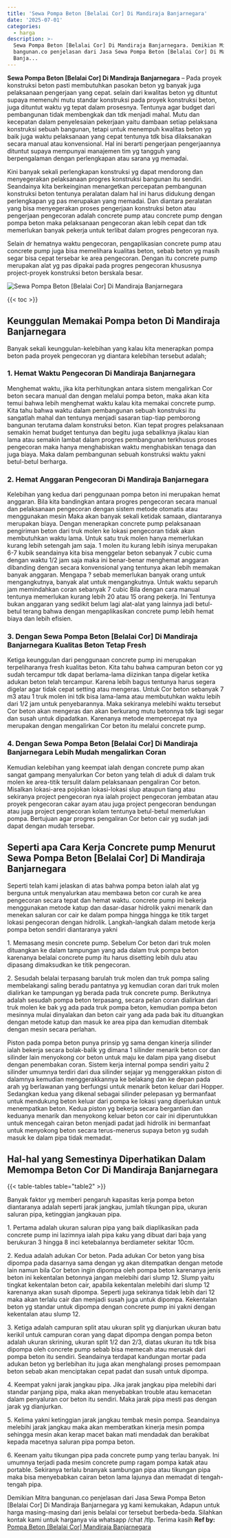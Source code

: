 ```yaml
---
title: 'Sewa Pompa Beton [Belalai Cor] Di Mandiraja Banjarnegara'
date: '2025-07-01'
categories:
  - harga
description: >-
  Sewa Pompa Beton [Belalai Cor] Di Mandiraja Banjarnegara. Demikian Mitra
  bangunan.co penjelasan dari Jasa Sewa Pompa Beton [Belalai Cor] Di Mandiraja
  Banja...
---
```


**Sewa Pompa Beton \[Belalai Cor\] Di Mandiraja Banjarnegara** – Pada proyek konstruksi beton pasti membutuhkan pasokan beton yg banyak juga pelaksanaan pengerjaan yang cepat. selain dari kwalitas beton yg dituntut supaya memenuhi mutu standar konstruksi pada proyek konstruksi beton, juga dituntut waktu yg tepat dalam prosesnya. Tentunya agar budget dari pembangunan tidak membengkak dan tdk menjadi mahal. Mutu dan kecepatan dalam penyelesaian pekerjaan yaitu dambaan setiap pelaksana konstruksi sebuah bangunan, tetapi untuk menempuh kwalitas beton yg baik juga waktu pelaksanaan yang cepat tentunya tdk bisa dilaksanakan secara manual atau konvensional. Hal ini berarti pengerjaan pengerjaannya dituntut supaya mempunyai manajemen tim yg tangguh yang berpengalaman dengan perlengkapan atau sarana yg memadai.

Kini banyak sekali perlengkapan konstruksi yg dapat mendorong dan menyegerakan pelaksanaan progres konstruksi bangunan itu sendiri. Seandainya kita berkeinginan menargetkan percepatan pembangunan konstruksi beton tentunya peralatan dalam hal ini harus didukung dengan perlengkapan yg pas merupakan yang memadai. Dan diantara peralatan yang bisa menyegerakan proses pengerjaan konstruksi beton atau pengerjaan pengecoran adalah concrete pump atau concrete pump dengan pompa beton maka pelaksanaan pengecoran akan lebih cepat dan tdk memerlukan banyak pekerja untuk terlibat dalam progres pengecoran nya.

Selain dr hematnya waktu pengecoran, pengaplikasian concrete pump atau concrete pump juga bisa memelihara kualitas beton, sebab beton yg masih segar bisa cepat tersebar ke area pengecoran. Dengan itu concrete pump merupakan alat yg pas dipakai pada progres pengecoran khususnya project-proyek konstruksi beton berskala besar.

![Sewa Pompa Beton [Belalai Cor] Di Mandiraja Banjarnegara](/images/sewa-concrete-pump-15.png)

{{< toc >}}

## Keunggulan Memakai Pompa beton Di Mandiraja Banjarnegara

Banyak sekali keunggulan-kelebihan yang kalau kita menerapkan pompa beton pada proyek pengecoran yg diantara kelebihan tersebut adalah;

### 1\. Hemat Waktu Pengecoran Di Mandiraja Banjarnegara

Menghemat waktu, jika kita perhitungkan antara sistem mengalirkan Cor beton secara manual dan dengan melalui pompa beton, maka akan kita temui bahwa lebih menghemat waktu kalau kita memakai concrete pump. Kita tahu bahwa waktu dalam pembangunan sebuah konstruksi itu sangatlah mahal dan tentunya menjadi sasaran tiap-tiap pemborong bangunan terutama dalam konstruksi beton. Kian tepat progres pelaksanaan semakin hemat budget tentunya dan begitu juga sebaliknya jikalau kian lama atau semakin lambat dalam progres pembangunan terkhusus proses pengecoran maka hanya menghabiskan waktu menghabiskan tenaga dan juga biaya. Maka dalam pembangunan sebuah konstruksi waktu yakni betul-betul berharga.

### 2\. Hemat Anggaran Pengecoran Di Mandiraja Banjarnegara

Kelebihan yang kedua dari penggunaan pompa beton ini merupakan hemat anggaran. Bila kita bandingkan antara progres pengecoran secara manual dan pelaksanaan pengecoran dengan sistem metode otomatis atau menggunakan mesin Maka akan banyak sekali ketidak samaan, diantaranya merupakan biaya. Dengan menerapkan concrete pump pelaksanaan pengiriman beton dari truk molen ke lokasi pengecoran tidak akan membutuhkan waktu lama. Untuk satu truk molen hanya memerlukan kurang lebih setengah jam saja. 1 molen itu kurang lebih isinya merupakan 6-7 kubik seandainya kita bisa menggelar beton sebanyak 7 cubic cuma dengan waktu 1/2 jam saja maka ini benar-benar menghemat anggaran dibanding dengan secara konvensional yang tentunya akan lebih memakan banyak anggaran. Mengapa ? sebab memerlukan banyak orang untuk mengangkutnya, banyak alat untuk mengangkutnya. Untuk waktu separuh jam memindahkan coran sebanyak 7 cubic Bila dengan cara manual tentunya memerlukan kurang lebih 20 atau 15 orang pekerja. Ini Tentunya bukan anggaran yang sedikit belum lagi alat-alat yang lainnya jadi betul-betul terang bahwa dengan mengaplikasikan concrete pump lebih hemat biaya dan lebih efisien.

### 3\. Dengan Sewa Pompa Beton \[Belalai Cor\] Di Mandiraja Banjarnegara Kualitas Beton Tetap Fresh

Ketiga keunggulan dari penggunaan concrete pump ini merupakan terpeliharanya fresh kualitas beton. Kita tahu bahwa campuran beton cor yg sudah tercampur tdk dapat berlama-lama diizinkan tanpa digelar ketika adukan beton telah tercampur. Karena lebih bagus tentunya harus segera digelar agar tidak cepat setting atau mengeras. Untuk Cor beton sebanyak 7 m3 atau 1 truk molen ini tdk bisa lama-lama atau membutuhkan waktu lebih dari 1/2 jam untuk penyebarannya. Maka sekiranya melebihi waktu tersebut Cor beton akan mengeras dan akan berkurang mutu betonnya tdk lagi segar dan susah untuk dipadatkan. Karenanya metode mempercepat nya merupakan dengan mengalirkan Cor beton itu melalui concrete pump.

### 4\. Dengan Sewa Pompa Beton \[Belalai Cor\] Di Mandiraja Banjarnegara Lebih Mudah mengalirkan Coran

Kemudian kelebihan yang keempat ialah dengan concrete pump akan sangat gampang menyalurkan Cor beton yang telah di aduk di dalam truk molen ke area-titik tersulit dalam pelaksanaan pengaliran Cor beton. Misalkan lokasi-area pojokan lokasi-lokasi slup ataupun tiang atau sekiranya project pengecoran nya ialah project pengecoran jembatan atau proyek pengecoran cakar ayam atau juga project pengecoran bendungan atau juga project pengecoran kolam tentunya betul-betul memerlukan pompa. Bertujuan agar progres pengaliran Cor beton cair yg sudah jadi dapat dengan mudah tersebar.

## Seperti apa Cara Kerja Concrete pump Menurut Sewa Pompa Beton \[Belalai Cor\] Di Mandiraja Banjarnegara

Seperti telah kami jelaskan di atas bahwa pompa beton ialah alat yg berguna untuk menyalurkan atau membawa beton cor curah ke area pengecoran secara tepat dan hemat waktu. concrete pump ini bekerja menggunakan metode katup dan dasar-dasar hidrolik yakni menarik dan menekan saluran cor cair ke dalam pompa hingga hingga ke titik target lokasi pengecoran dengan hidrolik. Langkah-langkah dalam metode kerja pompa beton sendiri diantaranya yakni

1\. Memasang mesin concrete pump. Sebelum Cor beton dari truk molen dituangkan ke dalam tampungan yang ada dalam truk pompa beton karenanya belalai concrete pump itu harus disetting lebih dulu atau dipasang dimaksudkan ke titik pengecoran.

2\. Sesudah belalai terpasang barulah truk molen dan truk pompa saling membelakangi saling beradu pantatnya yg kemudian coran dari truk molen dialirkan ke tampungan yg berada pada truk concrete pump. Berikutnya adalah sesudah pompa beton terpasang, secara pelan coran dialirkan dari truk molen ke bak yg ada pada truk pompa beton, kemudian pompa beton mesinnya mulai dinyalakan dan beton cair yang ada pada bak itu dituangkan dengan metode katup dan masuk ke area pipa dan kemudian ditembak dengan mesin secara perlahan.

Piston pada pompa beton punya prinsip yg sama dengan kinerja silinder ialah bekerja secara bolak-balik yg dimana 1 silinder menarik beton cor dan silinder lain menyokong cor beton untuk maju ke dalam pipa yang disebut dengan penembakan coran. Sistem kerja internal pompa sendiri yaitu 2 silinder umumnya terdiri dari dua silinder sejajar yg menggerakkan piston di dalamnya kemudian menggerakkannya ke belakang dan ke depan pada arah yg berlawanan yang berfungsi untuk menarik beton keluar dari Hopper. Sedangkan kedua yang dikenal sebagai silinder pelepasan yg bermanfaat untuk mendukung beton keluar dari pompa ke lokasi yang diperlukan untuk menempatkan beton. Kedua piston yg bekerja secara bergantian dan keduanya menarik dan menyokong keluar beton cor cair ini diperuntukkan untuk mencegah cairan beton menjadi padat jadi hidrolik ini bermanfaat untuk menyokong beton secara terus-menerus supaya beton yg sudah masuk ke dalam pipa tidak memadat.

## Hal-hal yang Semestinya Diperhatikan Dalam Memompa Beton Cor Di Mandiraja Banjarnegara

{{< table-tables table="table2" >}}

Banyak faktor yg memberi pengaruh kapasitas kerja pompa beton diantaranya adalah seperti jarak jangkau, jumlah tikungan pipa, ukuran saluran pipa, ketinggian jangkauan pipa.

1\. Pertama adalah ukuran saluran pipa yang baik diaplikasikan pada concrete pump ini lazimnya ialah pipa kaku yang dibuat dari baja yang berukuran 3 hingga 8 inci ketebalannya berdiameter sekitar 10cm.

2\. Kedua adalah adukan Cor beton. Pada adukan Cor beton yang bisa dipompa pada dasarnya sama dengan yg akan ditempatkan dengan metode lain namun bila Cor beton ingin dipompa oleh pompa beton karenanya jenis beton ini kekentalan betonnya jangan melebihi dari slump 12. Slump yaitu tingkat kekentalan beton cair, apabila kekentalan melebihi dari slump 12 karenanya akan susah dipompa. Seperti juga sekiranya tidak lebih dari 12 maka akan terlalu cair dan menjadi susah juga untuk dipompa. Kekentalan beton yg standar untuk dipompa dengan concrete pump ini yakni dengan kekentalan atau slump 12.

3\. Ketiga adalah campuran split atau ukuran split yg dianjurkan ukuran batu kerikil untuk campuran coran yang dapat dipompa dengan pompa beton adalah ukuran skrining, ukuran split 1/2 dan 2/3, diatas ukuran itu tdk bisa dipompa oleh concrete pump sebab bisa memecah atau merusak dari pompa beton itu sendiri. Seandainya terdapat kandungan mortar pada adukan beton yg berlebihan itu juga akan menghalangi proses pemompaan beton sebab akan menciptakan cepat padat dan susah untuk dipompa.

4\. Keempat yakni jarak jangkau pipa. Jika jarak jangkau pipa melebihi dari standar panjang pipa, maka akan menyebabkan trouble atau kemacetan dalam penyaluran cor beton itu sendiri. Maka jarak pipa mesti pas dengan jarak yg dianjurkan.

5\. Kelima yakni ketinggian jarak jangkau tembak mesin pompa. Seandainya melebihi jarak jangkau maka akan memberatkan kinerja mesin pompa sehingga mesin akan kerap macet bakan mati mendadak dan berakibat kepada macetnya saluran pipa pompa beton.

6\. Keenam yaitu tikungan pipa pada concrete pump yang terlau banyak. Ini umumnya terjadi pada mesim concrete pump ragam pompa katak atau portable. Sekiranya terlalu bnanyak sambungan pipa atau tikungan pipa maka bisa menyebabkan cairan beton lama lajunya dan memadat di tengah-tengah pipa.

Demikian Mitra bangunan.co penjelasan dari Jasa Sewa Pompa Beton \[Belalai Cor\] Di Mandiraja Banjarnegara yg kami kemukakan, Adapun untuk harga masing-masing dari jenis belalai cor tersebut berbeda-beda. Silahkan kontak kami untuk harganya via whatsapp /chat /tlp. Terima kasih
**Ref by:** [Pompa Beton [Belalai Cor] Mandiraja Banjarnegara](https://id.wikipedia.org/wiki/Pompa)

